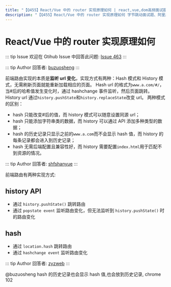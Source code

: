 ```yaml
---
title: "【Q455】React/Vue 中的 router 实现原理如何 | react,vue,dom高频面试题"
description: "【Q455】React/Vue 中的 router 实现原理如何 字节跳动面试题、阿里腾讯面试题、美团小米面试题。"
---
```


# React/Vue 中的 router 实现原理如何

::: tip Issue
欢迎在 Gtihub Issue 中回答此问题: [Issue 463](https://github.com/shfshanyue/Daily-Question/issues/463)
:::

::: tip Author
回答者: [buzuosheng](https://github.com/buzuosheng)
:::

前端路由实现的本质是**监听 url 变化**，实现方式有两种：Hash 模式和 History 模式，无需刷新页面就能重新加载相应的页面。
Hash url 的格式为`www.a.com/#/`，当#后的哈希值发生变化时，通过 hashchange 事件监听，然后页面跳转。
History url 通过`history.pushState`和`history.replaceState`改变 url。
两种模式的区别：

- hash 只能改变#后的值，而 history 模式可以随意设置同源 url；
- hash 只能添加字符串类的数据，而 history 可以通过 API 添加多种类型的数据；
- hash 的历史记录只显示之前的`www.a.com`而不会显示 hash 值，而 history 的每条记录都会进入到历史记录；
- hash 无需后端配置且兼容性好，而 history 需要配置`index.html`用于匹配不到资源的情况。

::: tip Author
回答者: [shfshanyue](https://github.com/shfshanyue)
:::

前端路由有两种实现方式:

## history API

- 通过 `history.pushState()` 跳转路由
- 通过 `popstate event` 监听路由变化，但无法监听到 `history.pushState()` 时的路由变化

## hash

- 通过 `location.hash` 跳转路由
- 通过 `hashchange event` 监听路由变化

::: tip Author
回答者: [zyzweb](https://github.com/zyzweb)
:::

@buzuosheng hash 的历史记录也会显示 hash 值,也会放到历史记录, chrome 102

